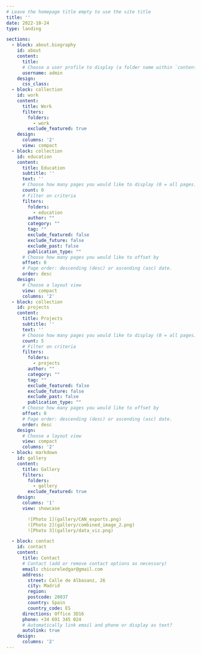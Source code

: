 ```yaml
---
# Leave the homepage title empty to use the site title
title: ''
date: 2022-10-24
type: landing

sections:
  - block: about.biography
    id: about
    content:
      title: 
      # Choose a user profile to display (a folder name within `content/authors/`)
      username: admin
    design:
      css_class: 
  - block: collection
    id: work
    content:
      title: Work
      filters:
        folders:
          - work
        exclude_featured: true
    design:
      columns: '2'
      view: compact
  - block: collection
    id: education
    content:
      title: Education
      subtitle: ''
      text: ''
      # Choose how many pages you would like to display (0 = all pages)
      count: 0
      # Filter on criteria
      filters:
        folders:
          - education
        author: ""
        category: ""
        tag: ""
        exclude_featured: false
        exclude_future: false
        exclude_past: false
        publication_type: ""
      # Choose how many pages you would like to offset by
      offset: 0
      # Page order: descending (desc) or ascending (asc) date.
      order: desc
    design:
      # Choose a layout view
      view: compact
      columns: '2'  
  - block: collection
    id: projects
    content:
      title: Projects
      subtitle: ''
      text: ''
      # Choose how many pages you would like to display (0 = all pages)
      count: 5
      # Filter on criteria
      filters:
        folders:
          - projects
        author: ""
        category: ""
        tag: ""
        exclude_featured: false
        exclude_future: false
        exclude_past: false
        publication_type: ""
      # Choose how many pages you would like to offset by
      offset: 0
      # Page order: descending (desc) or ascending (asc) date.
      order: desc
    design:
      # Choose a layout view
      view: compact
      columns: '2'
  - block: markdown
    id: gallery
    content:
      title: Gallery
      filters:
        folders:
          - gallery
        exclude_featured: true
    design:
      columns: '1'
      view: showcase

        ![Photo 1](gallery/CAN_exports.png)
        ![Photo 2](gallery/combined_image_2.png)
        ![Photo 3](gallery/data_viz.png)

  - block: contact
    id: contact
    content:
      title: Contact
      # Contact (add or remove contact options as necessary)
      email: chicureledgar@gmail.com
      address:
        street: Calle de Albasanz, 26
        city: Madrid
        region: 
        postcode: 28037
        country: Spain
        country_code: ES
      directions: Office 3D16
      phone: +34 691 345 024
      # Automatically link email and phone or display as text?
      autolink: true
    design:
      columns: '2'
---
```

